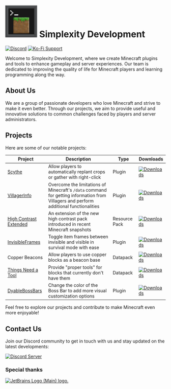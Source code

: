 # <img src="https://raw.githubusercontent.com/Simplexity-Development/.github/main/organization_resources/assets/logos/organization/simplexity-development-576x576.png" alt="Simplexity Development Logo" height="100"> Simplexity Development

[![Discord](https://img.shields.io/badge/Discord-join-7289DA?logo=discord&logoColor=white&style=flat-square)](https://discord.gg/qe3YQrbegA)
[![Ko-Fi Support](https://img.shields.io/badge/Ko--fi-Support-FF5E5B?logo=ko-fi&style=flat-square)](https://ko-fi.com/simple_dev)

Welcome to Simplexity Development, where we create Minecraft plugins and tools to enhance gameplay and server experiences. Our team is dedicated to improving the quality of life for Minecraft players and learning programming along the way.

## About Us

We are a group of passionate developers who love Minecraft and strive to make it even better. Through our projects, we aim to provide useful and innovative solutions to common challenges faced by players and server administrators.

## Projects

Here are some of our notable projects:

| Project | Description | Type | Downloads |
|---------|-------------|------|-----------|
| [Scythe](https://github.com/Simplexity-Development/Scythe) | Allow players to automatically replant crops or gather with right-click | Plugin | [![Downloads](https://img.shields.io/modrinth/dt/scythe?color=00AAAA&label=%20Downloads&style=flat-square&logo=modrinth)](https://modrinth.com/plugin/invisible-frames) |
| [VillagerInfo](https://github.com/Simplexity-Development/VillagerInfo) | Overcome the limitations of Minecraft's `/data` command for getting information from Villagers and perform additional functionalities | Plugin | [![Downloads](https://img.shields.io/modrinth/dt/villager-info?color=00AAAA&label=%20Downloads&style=flat-square&logo=modrinth)](https://modrinth.com/plugin/villagers) |
| [High Contrast Extended](https://github.com/Simplexity-Development/High_Contrast_Extended) | An extension of the new high contrast pack introduced in recent Minecraft snapshots | Resource Pack | [![Downloads](https://img.shields.io/modrinth/dt/high-contrast-extended?color=00AAAA&label=%20Downloads&style=flat-square&logo=modrinth)](https://modrinth.com/resourcepack/high-contrast-extended) |
| [InvisibleFrames](https://github.com/Simplexity-Development/InvisibleFrames) | Toggle item frames between invisible and visible in survival mode with ease | Plugin | [![Downloads](https://img.shields.io/modrinth/dt/invisible-frames?color=00AAAA&label=%20Downloads&style=flat-square&logo=modrinth)](https://modrinth.com/plugin/invisible-frames) |
| Copper Beacons | Allow players to use copper blocks as a beacon base | Datapack | [![Downloads](https://img.shields.io/modrinth/dt/copper-beacons?color=00AAAA&label=%20Downloads&style=flat-square&logo=modrinth)](https://modrinth.com/datapack/copper-beacons) |
| [Things Need a Tool](https://github.com/Simplexity-Development/Things-need-a-tool) | Provide "proper tools" for blocks that currently don't have them | Datapack | [![Downloads](https://img.shields.io/modrinth/dt/things-need-a-tool?color=00AAAA&label=%20Downloads&style=flat-square&logo=modrinth)](https://modrinth.com/datapack/things-need-a-tool) |
| [DyableBossBars](https://github.com/Simplexity-Development/DyableBossBars) | Change the color of the Boss Bar to add more visual customization options | Plugin | [![Downloads](https://img.shields.io/modrinth/dt/bossbars?color=00AAAA&label=%20Downloads&style=flat-square&logo=modrinth)](https://modrinth.com/mod/bossbars) |

Feel free to explore our projects and contribute to make Minecraft even more enjoyable!

## Contact Us

Join our Discord community to get in touch with us and stay updated on the latest developments:

[![Discord Server](https://discordapp.com/api/guilds/1004153601402351706/widget.png?style=banner2)](https://discord.gg/qe3YQrbegA)

### Special thanks 

[<img src="https://resources.jetbrains.com/storage/products/company/brand/logos/jb_beam.png" width="150" height="150" alt="JetBrains Logo (Main) logo.">](https://jb.gg/OpenSourceSupport)

